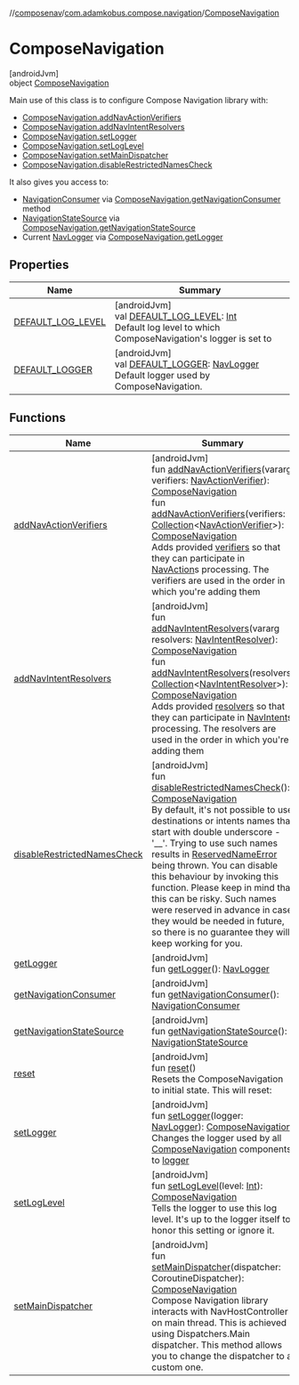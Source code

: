 //[composenav](../../../index.md)/[com.adamkobus.compose.navigation](../index.md)/[ComposeNavigation](index.md)

# ComposeNavigation

[androidJvm]\
object [ComposeNavigation](index.md)

Main use of this class is to configure Compose Navigation library with:

- 
   [ComposeNavigation.addNavActionVerifiers](add-nav-action-verifiers.md)
- 
   [ComposeNavigation.addNavIntentResolvers](add-nav-intent-resolvers.md)
- 
   [ComposeNavigation.setLogger](set-logger.md)
- 
   [ComposeNavigation.setLogLevel](set-log-level.md)
- 
   [ComposeNavigation.setMainDispatcher](set-main-dispatcher.md)
- 
   [ComposeNavigation.disableRestrictedNamesCheck](disable-restricted-names-check.md)

It also gives you access to:

- 
   [NavigationConsumer](../-navigation-consumer/index.md) via [ComposeNavigation.getNavigationConsumer](get-navigation-consumer.md) method
- 
   [NavigationStateSource](../-navigation-state-source/index.md) via [ComposeNavigation.getNavigationStateSource](get-navigation-state-source.md)
- 
   Current [NavLogger](../../com.adamkobus.compose.navigation.logger/-nav-logger/index.md) via [ComposeNavigation.getLogger](get-logger.md)

## Properties

| Name | Summary |
|---|---|
| [DEFAULT_LOG_LEVEL](-d-e-f-a-u-l-t_-l-o-g_-l-e-v-e-l.md) | [androidJvm]<br>val [DEFAULT_LOG_LEVEL](-d-e-f-a-u-l-t_-l-o-g_-l-e-v-e-l.md): [Int](https://kotlinlang.org/api/latest/jvm/stdlib/kotlin/-int/index.html)<br>Default log level to which ComposeNavigation's logger is set to |
| [DEFAULT_LOGGER](-d-e-f-a-u-l-t_-l-o-g-g-e-r.md) | [androidJvm]<br>val [DEFAULT_LOGGER](-d-e-f-a-u-l-t_-l-o-g-g-e-r.md): [NavLogger](../../com.adamkobus.compose.navigation.logger/-nav-logger/index.md)<br>Default logger used by ComposeNavigation. |

## Functions

| Name | Summary |
|---|---|
| [addNavActionVerifiers](add-nav-action-verifiers.md) | [androidJvm]<br>fun [addNavActionVerifiers](add-nav-action-verifiers.md)(vararg verifiers: [NavActionVerifier](../-nav-action-verifier/index.md)): [ComposeNavigation](index.md)<br>fun [addNavActionVerifiers](add-nav-action-verifiers.md)(verifiers: [Collection](https://kotlinlang.org/api/latest/jvm/stdlib/kotlin.collections/-collection/index.html)&lt;[NavActionVerifier](../-nav-action-verifier/index.md)&gt;): [ComposeNavigation](index.md)<br>Adds provided [verifiers](add-nav-action-verifiers.md) so that they can participate in [NavAction](../../com.adamkobus.compose.navigation.action/-nav-action/index.md)s processing. The verifiers are used in the order in which you're adding them |
| [addNavIntentResolvers](add-nav-intent-resolvers.md) | [androidJvm]<br>fun [addNavIntentResolvers](add-nav-intent-resolvers.md)(vararg resolvers: [NavIntentResolver](../-nav-intent-resolver/index.md)): [ComposeNavigation](index.md)<br>fun [addNavIntentResolvers](add-nav-intent-resolvers.md)(resolvers: [Collection](https://kotlinlang.org/api/latest/jvm/stdlib/kotlin.collections/-collection/index.html)&lt;[NavIntentResolver](../-nav-intent-resolver/index.md)&gt;): [ComposeNavigation](index.md)<br>Adds provided [resolvers](add-nav-intent-resolvers.md) so that they can participate in [NavIntent](../../com.adamkobus.compose.navigation.intent/-nav-intent/index.md)s processing. The resolvers are used in the order in which you're adding them |
| [disableRestrictedNamesCheck](disable-restricted-names-check.md) | [androidJvm]<br>fun [disableRestrictedNamesCheck](disable-restricted-names-check.md)(): [ComposeNavigation](index.md)<br>By default, it's not possible to use destinations or intents names that start with double underscore - '__'. Trying to use such names results in [ReservedNameError](../../com.adamkobus.compose.navigation.error/-reserved-name-error/index.md) being thrown. You can disable this behaviour by invoking this function. Please keep in mind that this can be risky. Such names were reserved in advance in case they would be needed in future, so there is no guarantee they will keep working for you. |
| [getLogger](get-logger.md) | [androidJvm]<br>fun [getLogger](get-logger.md)(): [NavLogger](../../com.adamkobus.compose.navigation.logger/-nav-logger/index.md) |
| [getNavigationConsumer](get-navigation-consumer.md) | [androidJvm]<br>fun [getNavigationConsumer](get-navigation-consumer.md)(): [NavigationConsumer](../-navigation-consumer/index.md) |
| [getNavigationStateSource](get-navigation-state-source.md) | [androidJvm]<br>fun [getNavigationStateSource](get-navigation-state-source.md)(): [NavigationStateSource](../-navigation-state-source/index.md) |
| [reset](reset.md) | [androidJvm]<br>fun [reset](reset.md)()<br>Resets the ComposeNavigation to initial state. This will reset: |
| [setLogger](set-logger.md) | [androidJvm]<br>fun [setLogger](set-logger.md)(logger: [NavLogger](../../com.adamkobus.compose.navigation.logger/-nav-logger/index.md)): [ComposeNavigation](index.md)<br>Changes the logger used by all [ComposeNavigation](index.md) components to [logger](set-logger.md) |
| [setLogLevel](set-log-level.md) | [androidJvm]<br>fun [setLogLevel](set-log-level.md)(level: [Int](https://kotlinlang.org/api/latest/jvm/stdlib/kotlin/-int/index.html)): [ComposeNavigation](index.md)<br>Tells the logger to use this log level. It's up to the logger itself to honor this setting or ignore it. |
| [setMainDispatcher](set-main-dispatcher.md) | [androidJvm]<br>fun [setMainDispatcher](set-main-dispatcher.md)(dispatcher: CoroutineDispatcher): [ComposeNavigation](index.md)<br>Compose Navigation library interacts with NavHostController on main thread. This is achieved using Dispatchers.Main dispatcher. This method allows you to change the dispatcher to a custom one. |
